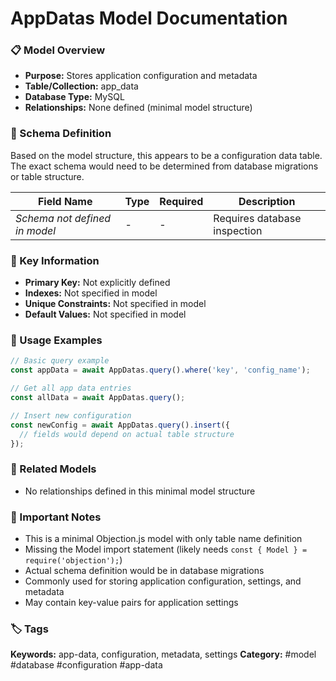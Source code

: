 # AppDatas Model Documentation

### 📋 Model Overview
- **Purpose:** Stores application configuration and metadata
- **Table/Collection:** app_data
- **Database Type:** MySQL
- **Relationships:** None defined (minimal model structure)

### 🔧 Schema Definition
Based on the model structure, this appears to be a configuration data table. The exact schema would need to be determined from database migrations or table structure.

| **Field Name** | **Type** | **Required** | **Description** |
|----------------|----------|--------------|-----------------|
| *Schema not defined in model* | - | - | Requires database inspection |

### 🔑 Key Information
- **Primary Key:** Not explicitly defined
- **Indexes:** Not specified in model
- **Unique Constraints:** Not specified in model
- **Default Values:** Not specified in model

### 📝 Usage Examples
```javascript
// Basic query example
const appData = await AppDatas.query().where('key', 'config_name');

// Get all app data entries
const allData = await AppDatas.query();

// Insert new configuration
const newConfig = await AppDatas.query().insert({
  // fields would depend on actual table structure
});
```

### 🔗 Related Models
- No relationships defined in this minimal model structure

### 📌 Important Notes
- This is a minimal Objection.js model with only table name definition
- Missing the Model import statement (likely needs `const { Model } = require('objection');`)
- Actual schema definition would be in database migrations
- Commonly used for storing application configuration, settings, and metadata
- May contain key-value pairs for application settings

### 🏷️ Tags
**Keywords:** app-data, configuration, metadata, settings
**Category:** #model #database #configuration #app-data